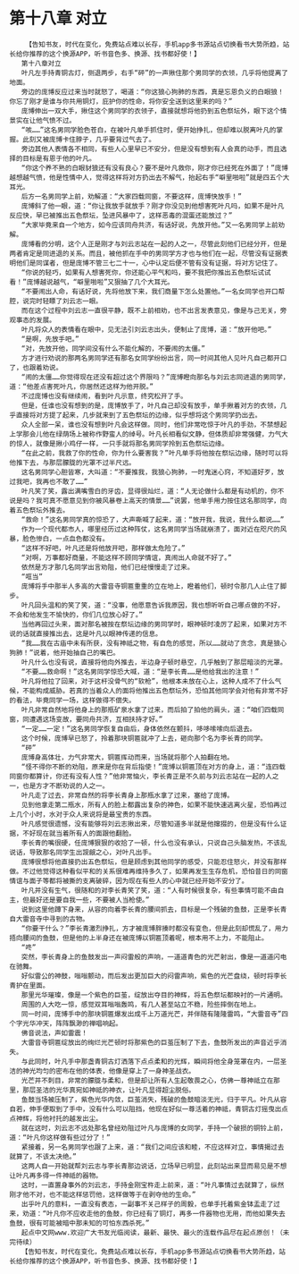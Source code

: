 # 第十八章 对立
        【告知书友，时代在变化，免费站点难以长存，手机app多书源站点切换看书大势所趋，站长给你推荐的这个换源APP，听书音色多、换源、找书都好使！】
       第十八章对立
       叶凡左手持青铜古灯，侧退两步，右手“砰”的一声揪住那个男同学的衣领，几乎将他提离了地面。
       旁边的庞博反应过来当时就怒了，喝道：“你这狼心狗肺的东西，真是忘恩负义的白眼狼！你忘了刚才是谁与你共用铜灯，庇护你的性命，将你安全送到这里来的吗？”
       庞博伸出一双大手，揪住这个男同学的衣领子，直接就想将他扔到五色祭坛外，眼下这个情景实在让他气愤不过。
       “咳……”这名男同学脸色苍白，在被叶凡单手抓住时，便开始挣扎，但却难以脱离叶凡的掌握。此刻又被庞博卡住脖子，几乎要背过气去了。
       旁边其他人表情各不相同，有些人心里早已不安分，但是没有想到有人会真的动手，而且选择的目标是有恩于他的叶凡。
       “你这个养不熟的白眼豺狼还有没有良心？要不是叶凡救你，刚才你已经死在外面了！”庞博越想越气愤，他是性情中人，觉得这样将对方扔出去不解气，抬起右手“噼里啪啦”就是四五个大耳光。
       后方一名男同学上前，劝解道：“大家四载同窗，不要这样，庞博快放手！”
       庞博斜了他一眼，道：“你让我放手就放手？刚才你没见到他想害死叶凡吗，如果不是叶凡反应快，早已被推出五色祭坛，坠进风暴中了，这样恶毒的混蛋还能放过？”
       “大家毕竟来自一个地方，如今应该同舟共济，有话好说，先放开他。”又一名男同学上前劝解。
       庞博看的分明，这个人正是刚才与刘云志站在一起的人之一，尽管此刻他们已经分开，但是两者肯定是同进退的关系。而且，被他抓在手中的男同学方才也与他们在一起，尽管没有证据表明他们是同谋者，但是庞博不管三七二十一，心中认定后便不管有没有证据，将对方记住了。
       “你说的轻巧，如果有人想害死你，你还能心平气和吗，要不我把你推出五色祭坛试试看！”庞博越说越气，“噼里啪啦”又狠抽了几个大耳光。
       “不要闹出人命，有话好说，先将他放下来，我们商量下怎么处置他。”一名女同学也开口帮腔，说完时轻瞟了刘云志一眼。
       而在这个过程中刘云志一直很平静，既不上前相劝，也不出言发表意见，像是与己无关，旁观事态的发展。
       叶凡将众人的表情看在眼中，见无法引刘云志出头，便制止了庞博，道：“放开他吧。”
       “是啊，先放手吧。”
       “对，先放开他，同学间没有什么不能化解的，不要闹的太僵。”
       方才进行劝说的那两名男同学还有那名女同学纷纷出言，同一时间其他人见叶凡自己都开口了，也跟着劝说。
       “闹的太僵……你觉得现在还没有超过这个界限吗？”庞博瞪向那名与刘云志同进退的男同学，道：“他差点害死叶凡，你居然还这样为他开脱。”
       不过庞博也没有继续闹，看到叶凡示意，终究松开了手。
       但是，任谁也没有想到的是，庞博放手了，叶凡自己却没有放手，单手揪着对方的衣领，几乎直接将对方提了起来，几步就来到了五色祭坛的边缘，似乎想将这个男同学扔出去。
       众人全部一呆，谁也没有想到叶凡会这样做。同时，他们非常吃惊于叶凡的手劲，不禁想起上学那会儿他在绿荫场上被称作野蛮人的绰号。叶凡长相看似文静，但体质却非常强健，力气大的惊人，就像是揪小鸡仔一样，一只手就将那名男同学拎到五色祭坛边缘。
       “在此之前，我救了你的性命，你为什么要害我？”叶凡单手将他按在祭坛边缘，随时可以将他推下去，与那层朦胧的光罩不过半尺远。
       这名男同学心胆皆寒，大叫道：“不要推我，我狼心狗肺，一时鬼迷心窍，不知道好歹，放过我吧，我再也不敢了……”
       叶凡笑了笑，露出满嘴雪白的牙齿，显得很灿烂，道：“人无论做什么都是有动机的，你不说是吗？我可真不愿意见到你被风暴卷上高天的情景……”说罢，他单手用力按住这名那同学，向着五色祭坛外推去。
       “救命！”这名男同学真的惊恐了，大声嘶喊了起来，道：“放开我，我说，我什么都说……”
       作为一个现代都市人，哪里经历过这种阵仗，这名男同学当场就崩溃了，面对近在咫尺的风暴，脸色惨白，一点血色都没有。
       “这样不好吧，叶凡还是将他放开吧，那样做太危险了。”
       “对啊，万事都好商量，不能这样不顾同学情谊，真闹出人命就不好了。”
       依然是方才那几名同学出言劝阻，他们已经慢慢走了过来。
       “哐当”
       庞博将手中那半人多高的大雷音寺铜匾重重的立在地上，瞪着他们，顿时令那几人止住了脚步。
       叶凡回头温和的笑了笑，道：“没事，他愿意告诉我原因，我也想听听自己哪点做的不好，不会和他发生不愉快的，你们几位放心好了。”
       当他再回过头来，面对那名被按在祭坛边缘的男同学时，眼神顿时凌厉了起来，如果对方不说的话就直接推出去，这是叶凡以眼神传递的信息。
       “我……我在古庙中未有所获，没有神祗之物，有自危的感觉，所以……就动了贪念，真是狼心狗肺！”说着，他开始抽自己的嘴巴。
       叶凡什么也没有说，直接将他向外推去，半边身子顿时悬空，几乎触到了那层暗淡的光罩。
       “不要……救命啊！”这名男同学惊恐大喊，道：“是李长青……是他给我出的注意！”
       叶凡将他拉了回来，对于这杆没骨气的“软枪”，他根本未放在心上，这种人成不了什么气候，不能构成威胁。若真的当着众人的面将他推出五色祭坛外，恐怕其他同学会对他有非常不好的看法，毕竟同学一场，这样做得不偿失。
       叶凡非常自然地将他身上的那瓶矿泉水拿了过来，而后拍了拍他的肩头，道：“咱们四载同窗，同遭遇这场变故，要同舟共济，互相扶持才好。”
       “一定……一定！”这名男同学恢复自由后，身体依然在颤抖，哆哆嗦嗦向后退去。
       这个时候，庞博早已怒了，拎着那块铜匾就冲了上去，砸向那个名为李长青的同学。
       “砰”
       庞博身高体壮，力气非常大，铜匾挥动而来，当场就将那个人拍翻在地。
       “怪不得你不断的劝阻，原来是你在背后指使！”庞博以铜匾顶在对方的身上，道：“连四载同窗你都算计，你还有没有人性？”他非常恼火，李长青正是不久前与刘云志站在一起的人之一，也是方才不断劝说的人之一。
       叶凡走了过去，非常自然的将李长青身上那瓶水拿了过来，塞给了庞博。
       见到他拿走第二瓶水，所有人的脸上都露出复杂的神色，如果不能快速逃离火星，恐怕再过上几个小时，水对于众人来说将是最宝贵的东西。
       叶凡感觉很遗憾，没有能够将刘云志揪出来，尽管知道多半就是他撺掇的，但是没有什么证据，不好现在就当着所有人的面跟他翻脸。
       李长青的嘴很硬，任庞博狠狠的收拾了一顿，什么也没有承认，只说自己头脑发热，不该乱说话，导致那名同学生出觊觎之心，对叶凡出手。
       庞博很想将他直接扔出五色祭坛，但是顾虑到其他同学的感受，只能忍住怒火，并没有那样做。不过他觉得这种看似平和的关系很难再维持多久了，如果再发生生存危机，恐怕昔日的同窗情谊与面子等都将被撕的支离破碎，因为现在有些人的心中就已经开始不安分了。
       叶凡并没有生气，很随和的对李长青笑了笑，道：“人有时候很复杂，有些事情可能不由自主，但最好还是要自我一些，不要被人当枪使。”
       说到这里他蹲下身来，从容的向着李长青的腰间抓去，目标是一个残破的鱼鼓，正是李长青自大雷音寺中寻到的古物。
       “你要干什么？”李长青激烈挣扎，方才被庞博胖揍时都没有变色，但是此刻却慌乱了，用力捂向腰间的鱼鼓，但是他的上半身还在被庞博以铜匾顶着呢，根本用不上力，不能阻止。
       “咚”
       突然，李长青身上的鱼鼓发出一声闷雷般的声响，一道道青色的光芒射出，像是一道道闪电在驰舞。
       好似雷公的神鼓，嗡嗡颤动，而后发出更加巨大的闷雷声响，紫色的光芒盘绕，顿时将李长青护在里面。
       那里光华璀璨，像是一个紫色的巨茧，绽放出夺目的神辉，将五色祭坛都映衬的一片通明。
       周围的人大吃一惊，感觉双耳嗡嗡轰鸣，有几人甚至站立不稳，险些摔倒在地上。
       同一时间，庞博手中的那块铜匾爆发出成千上万道光芒，并伴随有隆隆雷鸣，“大雷音寺”四个字光华冲天，阵阵飘渺的禅唱响起。
       佛音说法，声如雷震！
       大雷音寺铜匾绽放出的绚烂光芒顿时将那紫色的巨茧压制了下去，鱼鼓所发出的声音近乎消失。
       与此同时，叶凡手中那盏青铜古灯洒落下点点柔和的光辉，瞬间将他全身笼罩在内，一层圣洁的神光均匀的密布在他的体表，他像是穿上了一身神圣战衣。
       光芒并不刺目，非常的朦胧与柔和，但是却让所有人生起敬畏之心，仿佛一尊神祗立在那里，那层圣洁的光华真宛如神祗的神衣，让叶凡显得超尘脱俗。
       鱼鼓当场被压制了，紫色光华内敛，巨茧消失，残破的鱼鼓暗淡无光，归于平凡。叶凡从容自若，伸手便取到了手中，没有什么可以阻挡，他现在好似一尊活着的神祗，青铜古灯摇曳出点点神辉，将他衬托的越发出尘。
       就在这时，刘云志不远处那名曾经劝阻过叶凡与庞博的女同学，手持一个破损的铜铃上前，道：“叶凡你这样做有些过分了！”
       紧接着，另一名男同学也跟了上来，道：“我们之间应该和睦，不应这样对立，事情揭过去就算了，不该太决绝。”
       这两人自一开始就帮刘云志与李长青那边说话，立场早已明显，此刻站出来显而易见是不想让叶凡再多得一件神祗的器物。
       这时，一直置身事外的刘云志，手持金刚宝杵走上前来，道：“叶凡事情过去就算了，纵然刚才他不对，也不能这样惩罚他，这样做等于在剥夺他的生命。”
       出乎叶凡的意料，一直没有表态，一副事不关己样子的周毅，也单手托着紫金钵盂走了过来，劝道：“叶凡你不应收走他的鱼鼓，你已经有了铜灯，再多一件器物也无用，而他如果失去鱼鼓，很有可能被暗中那未知的可怕东西杀死。”
       起点中文网www.欢迎广大书友光临阅读，最新、最快、最火的连载作品尽在起点原创！（未完待续）
       【告知书友，时代在变化，免费站点难以长存，手机app多书源站点切换看书大势所趋，站长给你推荐的这个换源APP，听书音色多、换源、找书都好使！】